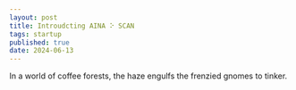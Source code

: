 ```yaml
---
layout: post
title: Introudcting AINA ⠕ SCAN
tags: startup
published: true
date: 2024-06-13
---
```


In a world of coffee forests, the haze engulfs the frenzied gnomes to tinker.